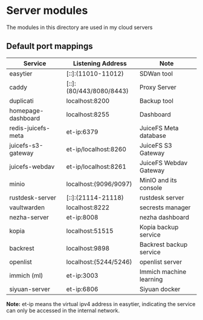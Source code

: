 # Server modules

The modules in this directory are used in my cloud servers

## Default port mappings

| Service            | Listening Address       | Note                     |
| ------------------ | ----------------------- | ------------------------ |
| easytier           | [::]:(11010-11012)      | SDWan tool               |
| caddy              | [::]:(80/443/8080/8443) | Proxy Server             |
| duplicati          | localhost:8200          | Backup tool              |
| homepage-dashboard | localhost:8255          | Dashboard                |
| redis-juicefs-meta | et-ip:6379              | JuiceFS Meta database    |
| juicefs-s3-gateway | et-ip/localhost:8260    | JuiceFS S3 Gateway       |
| juicefs-webdav     | et-ip/localhost:8261    | JuiceFS Webdav Gateway   |
| minio              | localhost:(9096/9097)   | MinIO and its console    |
| rustdesk-server    | [::]:(21114-21118)      | rustdesk server          |
| vaultwarden        | localhost:8222          | secrests manager         |
| nezha-server       | et-ip:8008              | nezha dashboard          |
| kopia              | localhost:51515         | Kopia backup service     |
| backrest           | localhost:9898          | Backrest backup service  |
| openlist           | localhost:(5244/5246)   | openlist server          |
| immich (ml)        | et-ip:3003              | Immich machine learning  |
| siyuan-server      | et-ip:6806              | Siyuan docker            |

**Note:** et-ip means the virtual ipv4 address in easytier, indicating the service can only be accessed in the internal network.
